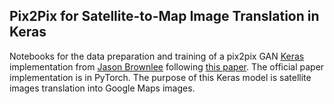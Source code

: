 ## Pix2Pix for Satellite-to-Map Image Translation in Keras
Notebooks for the data preparation and training of a pix2pix GAN [Keras](https://keras.io/) implementation from [Jason Brownlee](https://machinelearningmastery.com/how-to-develop-a-pix2pix-gan-for-image-to-image-translation/) following [this paper](https://arxiv.org/abs/1611.07004). The official paper implementation is in PyTorch. The purpose of this Keras model is satellite images translation into Google Maps images.
